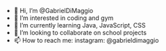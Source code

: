 - 👋 Hi, I’m @GabrielDiMaggio
- 👀 I’m interested in coding and gym
- 🌱 I’m currently learning Java, JavaScript, CSS
- 💞️ I’m looking to collaborate on school projects
- 📫 How to reach me: instagram: @gabrieldimaggio

<!---
GabrielDiMaggio/GabrielDiMaggio is a ✨ special ✨ repository because its `README.md` (this file) appears on your GitHub profile.
You can click the Preview link to take a look at your changes.
--->
